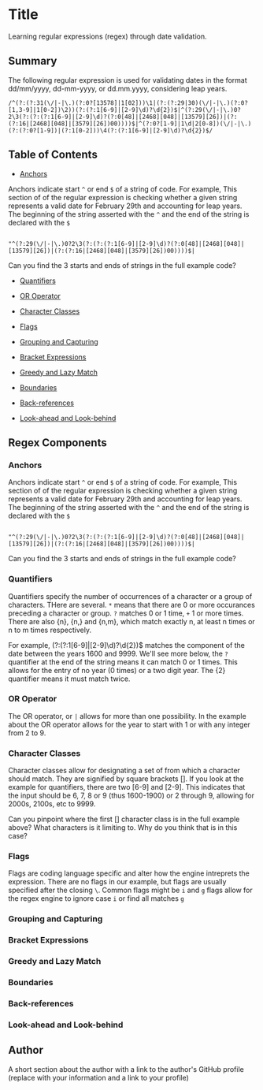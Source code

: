 # Title

Learning regular expressions (regex) through date validation.

## Summary

The following regular expression is used for validating dates in the format dd/mm/yyyy, dd-mm-yyyy, or dd.mm.yyyy, considering leap years.

```
/^(?:(?:31(\/|-|\.)(?:0?[13578]|1[02]))\1|(?:(?:29|30)(\/|-|\.)(?:0?[1,3-9]|1[0-2])\2))(?:(?:1[6-9]|[2-9]\d)?\d{2})$|^(?:29(\/|-|\.)0?2\3(?:(?:(?:1[6-9]|[2-9]\d)?(?:0[48]|[2468][048]|[13579][26])|(?:(?:16|[2468][048]|[3579][26])00))))$|^(?:0?[1-9]|1\d|2[0-8])(\/|-|\.)(?:(?:0?[1-9])|(?:1[0-2]))\4(?:(?:1[6-9]|[2-9]\d)?\d{2})$/
```

## Table of Contents

- [Anchors](#anchors)

Anchors indicate start `^` or end `$` of a string of code. For example, 
This section of of the regular expression is checking whether a given string represents a valid date for February 29th and accounting for leap years. The beginning of the string asserted with the `^` and the end of the string is declared with the `$`
```

"^(?:29(\/|-|\.)0?2\3(?:(?:(?:1[6-9]|[2-9]\d)?(?:0[48]|[2468][048]|[13579][26])|(?:(?:16|[2468][048]|[3579][26])00))))$|
```
Can you find the 3 starts and ends of strings in the full example code?

- [Quantifiers](#quantifiers)



- [OR Operator](#or-operator)
- [Character Classes](#character-classes)
- [Flags](#flags)
- [Grouping and Capturing](#grouping-and-capturing)
- [Bracket Expressions](#bracket-expressions)
- [Greedy and Lazy Match](#greedy-and-lazy-match)
- [Boundaries](#boundaries)
- [Back-references](#back-references)
- [Look-ahead and Look-behind](#look-ahead-and-look-behind)

## Regex Components

### Anchors
Anchors indicate start `^` or end `$` of a string of code. For example, 
This section of of the regular expression is checking whether a given string represents a valid date for February 29th and accounting for leap years. The beginning of the string asserted with the `^` and the end of the string is declared with the `$`
```

"^(?:29(\/|-|\.)0?2\3(?:(?:(?:1[6-9]|[2-9]\d)?(?:0[48]|[2468][048]|[13579][26])|(?:(?:16|[2468][048]|[3579][26])00))))$|
```
Can you find the 3 starts and ends of strings in the full example code?

### Quantifiers

Quantifiers specify the number of occurrences of a character or a group of characters. THere are several. `*` means that there are 0 or more occurances preceding a character or group. `?` matches 0 or 1 time, `+` 1 or more times. There are also {n}, {n,} and {n,m}, which match exactly n, at least n times or n to m times respectively. 

For example, (?:(?:1[6-9]|[2-9]\d)?\d{2})$ matches the component of the date between the years 1600 and 9999. We'll see more below, the `?` quantifier at the end of the string means it can match 0 or 1 times. This allows for the entry of no year (0 times) or a two digit year. The {2} quantifier means it must match twice. 

### OR Operator

The OR operator, or `|` allows for more than one possibility. In the example about the OR operator allows for the year to start with 1 or with any integer from 2 to 9. 

### Character Classes

Character classes allow for designating a set of from which a character should match. They are signified by square brackets []. If you look at the example for quantifiers, there are two [6-9] and [2-9]. This indicates that the input should be 6, 7, 8 or 9 (thus 1600-1900) or 2 through 9, allowing for 2000s, 2100s, etc to 9999. 

Can you pinpoint where the first [] character class is in the full example above? What characters is it limiting to. Why do you think that is in this case?

### Flags

Flags are coding language specific and alter how 
the engine intreprets the expression. There are no flags in our example, but flags are usually specified after the closing `\`. Common flags might be  `i` and `g` flags allow for the regex engine to ignore case `i` or find all matches `g`
### Grouping and Capturing

### Bracket Expressions

### Greedy and Lazy Match

### Boundaries

### Back-references

### Look-ahead and Look-behind

## Author

A short section about the author with a link to the author's GitHub profile (replace with your information and a link to your profile)
